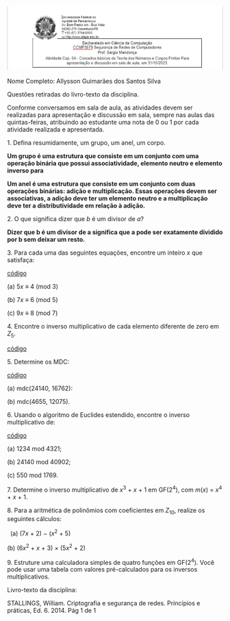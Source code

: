 <img src=header4.JPG>


Nome Completo: Allysson Guimarães dos Santos Silva

Questões retiradas do livro-texto da disciplina. 

Conforme conversamos em sala de aula, as atividades devem ser realizadas para apresentação e discussão em sala, sempre nas aulas das quintas-feiras, atribuindo ao estudante uma nota de 0 ou 1 por cada atividade realizada e apresentada. 

1\. Defina resumidamente, um grupo, um anel, um corpo. 

**Um grupo é uma estrutura que consiste em um conjunto com uma operação binária que possui associatividade, elemento neutro e elemento inverso para**

**Um anel é uma estrutura que consiste em um conjunto com duas operações binárias: adição e multiplicação. Essas operações devem ser associativas, a adição deve ter um elemento neutro e a multiplicação deve ter a distributividade em relação à adição.** 

2\. O que significa dizer que *b* é um divisor de *a*? 

**Dizer que b é um divisor de a significa que a pode ser exatamente dividido por b sem deixar um resto.**

3\. Para cada uma das seguintes equações, encontre um inteiro *x* que satisfaça: 

[código](https://colab.research.google.com/drive/1IJP8DWVlZQSH1CWKc7UslKUo-D-Nnjzo?usp=sharing)

(a) 5*x ≡* 4 (mod 3) 

(b) 7*x ≡* 6 (mod 5) 

(c) 9*x ≡* 8 (mod 7) 



4\. Encontre o inverso multiplicativo de cada elemento diferente de zero em *Z*<sub>5</sub>. 

[código](https://colab.research.google.com/drive/1IJP8DWVlZQSH1CWKc7UslKUo-D-Nnjzo?usp=sharing)

5\. Determine os MDC: 

[código](https://colab.research.google.com/drive/1IJP8DWVlZQSH1CWKc7UslKUo-D-Nnjzo?usp=sharing)

(a) mdc(24140, 16762): 

(b) mdc(4655, 12075). 

6\. Usando o algoritmo de Euclides estendido, encontre o inverso multiplicativo de: 

[código](https://colab.research.google.com/drive/1IJP8DWVlZQSH1CWKc7UslKUo-D-Nnjzo?usp=sharing)

(a) 1234 mod 4321; 

(b) 24140 mod 40902; 

(c) 550 mod 1769. 

7\. Determine o inverso multiplicativo de *x*<sup>3</sup> + *x* + 1 em GF(2<sup>4</sup>), com *m*(*x*) = *x*<sup>4</sup> + *x* + 1. 

8\. Para a aritmética de polinômios com coeficientes em *Z*<sub>10</sub>, realize os seguintes cálculos:

` `(a) (7*x* + 2) *−* (*x*<sup>2</sup> + 5) 

(b) (6*x*<sup>2</sup> + *x* + 3) *×* (5*x*<sup>2</sup> + 2) 

9\. Estruture uma calculadora simples de quatro funções em GF(2<sup>4</sup>). Você pode usar uma tabela com valores pré-calculados para os inversos multiplicativos. 

Livro-texto da disciplina: 

STALLINGS, William. Criptografia e segurança de redes. Princípios e práticas, Ed. 6. 2014. Pág 1 de 1
